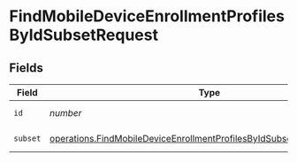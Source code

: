 # FindMobileDeviceEnrollmentProfilesByIdSubsetRequest


## Fields

| Field                                                                                                                                                            | Type                                                                                                                                                             | Required                                                                                                                                                         | Description                                                                                                                                                      |
| ---------------------------------------------------------------------------------------------------------------------------------------------------------------- | ---------------------------------------------------------------------------------------------------------------------------------------------------------------- | ---------------------------------------------------------------------------------------------------------------------------------------------------------------- | ---------------------------------------------------------------------------------------------------------------------------------------------------------------- |
| `id`                                                                                                                                                             | *number*                                                                                                                                                         | :heavy_check_mark:                                                                                                                                               | ID to filter by                                                                                                                                                  |
| `subset`                                                                                                                                                         | [operations.FindMobileDeviceEnrollmentProfilesByIdSubsetPathParamSubset](../../models/operations/findmobiledeviceenrollmentprofilesbyidsubsetpathparamsubset.md) | :heavy_check_mark:                                                                                                                                               | Subset to filter by                                                                                                                                              |